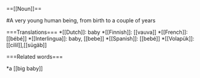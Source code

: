 ==[[Noun]]==

#A very young human being, from birth to a couple of years

===Translations===
*[[Dutch]]: baby
*[[Finnish]]: [[vauva]]
*[[French]]: [[bébé]]
*[[Interlingua]]: baby, [[bebe]]
*[[Spanish]]: [[bebé]]
*[[Volapük]]: [[cilil]],[[sügäb]]

===Related words===

*a [[big baby]]